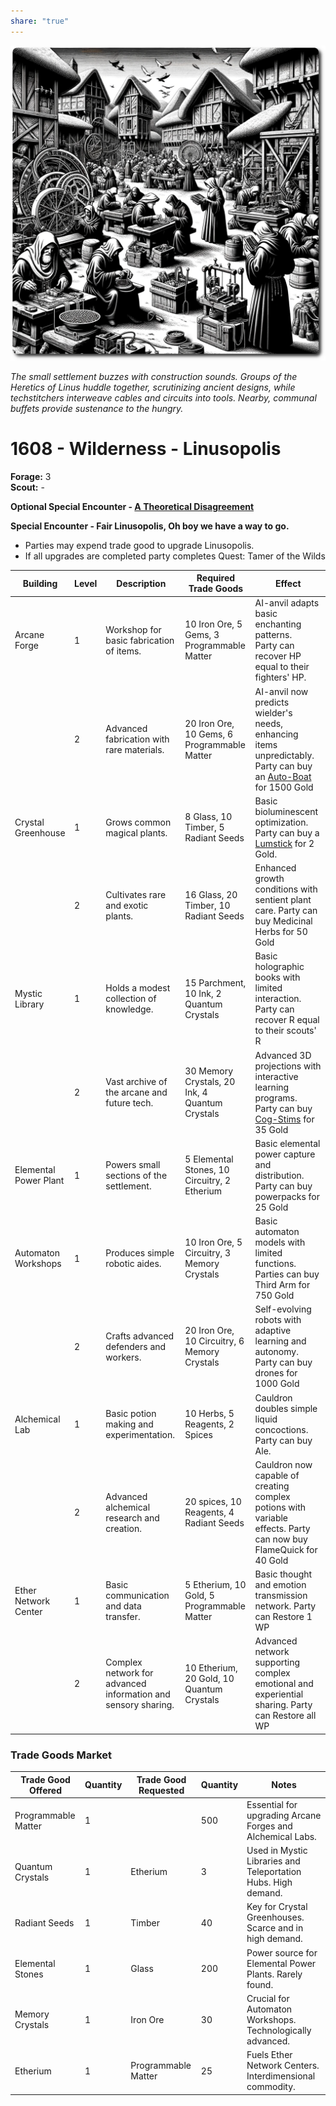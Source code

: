 ```yaml
---
share: "true"
---
```

![Linusopolis](../Linusopolis.png)

*The small settlement buzzes with construction sounds. Groups of the Heretics of Linus huddle together, scrutinizing ancient designs, while techstitchers interweave cables and circuits into tools. Nearby, communal buffets provide sustenance to the hungry.*

# 1608 - Wilderness - Linusopolis

**Forage:** 3    
**Scout:** -   

**Optional Special Encounter - [A Theoretical Disagreement](/adventures/Heretics-of-Linus/A-Theoretical-Disagreement.html)**

**Special Encounter - Fair Linusopolis, Oh boy we have a way to go.**
- Parties may expend trade good to upgrade Linusopolis.
- If all upgrades are completed party completes Quest: Tamer of the Wilds

| Building              | Level | Description                                                   | Required Trade Goods                           | Effect                                                                                                                                                          |
| --------------------- | ----- | ------------------------------------------------------------- | ---------------------------------------------- | --------------------------------------------------------------------------------------------------------------------------------------------------------------- |
| Arcane Forge          | 1     | Workshop for basic fabrication of items.                      | 10 Iron Ore, 5 Gems, 3 Programmable Matter     | AI-anvil adapts basic enchanting patterns.<br>Party can recover HP equal to their fighters' HP.                                                                 |
|                       | 2     | Advanced fabrication with rare materials.                     | 20 Iron Ore, 10 Gems, 6 Programmable Matter    | AI-anvil now predicts wielder's needs, enhancing items unpredictably.<br>Party can buy an [Auto-Boat](/adventures/Heretics-of-Linus/Auto-Boat.html) for 1500 Gold |
| Crystal Greenhouse    | 1     | Grows common magical plants.                                  | 8 Glass, 10 Timber, 5 Radiant Seeds            | Basic bioluminescent optimization. Party can buy a [Lumstick](../Lumstick.md#) for 2 Gold.                                               |
|                       | 2     | Cultivates rare and exotic plants.                            | 16 Glass, 20 Timber, 10 Radiant Seeds          | Enhanced growth conditions with sentient plant care. Party can buy Medicinal Herbs for 50 Gold                                                                  |
| Mystic Library        | 1     | Holds a modest collection of knowledge.                       | 15 Parchment, 10 Ink, 2 Quantum Crystals       | Basic holographic books with limited interaction. Party can recover R equal to their scouts' R                                                                  |
|                       | 2     | Vast archive of the arcane and future tech.                   | 30 Memory Crystals, 20 Ink, 4 Quantum Crystals | Advanced 3D projections with interactive learning programs. Party can buy [Cog-Stims](/adventures/Heretics-of-Linus/Cog-Stims.html) for 35 Gold                   |
| Elemental Power Plant | 1     | Powers small sections of the settlement.                      | 5 Elemental Stones, 10 Circuitry, 2 Etherium   | Basic elemental power capture and distribution. Party can buy powerpacks for 25 Gold                                                                            |
| Automaton Workshops   | 1     | Produces simple robotic aides.                                | 10 Iron Ore, 5 Circuitry, 3 Memory Crystals    | Basic automaton models with limited functions. Parties can buy Third Arm for 750 Gold                                                                           |
|                       | 2     | Crafts advanced defenders and workers.                        | 20 Iron Ore, 10 Circuitry, 6 Memory Crystals   | Self-evolving robots with adaptive learning and autonomy.<br>Party can buy  drones for 1000 Gold                                                                |
| Alchemical Lab        | 1     | Basic potion making and experimentation.                      | 10 Herbs, 5 Reagents, 2 Spices                 | Cauldron doubles simple liquid concoctions. Party can buy Ale.                                                                                                  |
|                       | 2     | Advanced alchemical research and creation.                    | 20 spices,  10 Reagents, 4 Radiant Seeds       | Cauldron now capable of creating complex potions with variable effects. Party can now buy FlameQuick for 40 Gold                                                |
| Ether Network Center  | 1     | Basic communication and data transfer.                        | 5 Etherium, 10 Gold, 5 Programmable Matter     | Basic thought and emotion transmission network. Party can Restore 1 WP                                                                                          |
|                       | 2     | Complex network for advanced information and sensory sharing. | 10 Etherium, 20 Gold, 10 Quantum Crystals      | Advanced network supporting complex emotional and experiential sharing. Party can Restore all WP                                                                |

### Trade Goods Market

| Trade Good Offered  | Quantity | Trade Good Requested | Quantity | Notes                                                         |
| ------------------- | -------- | -------------------- | -------- | ------------------------------------------------------------- |
| Programmable Matter | 1        |                      | 500      | Essential for upgrading Arcane Forges and Alchemical Labs.    |
| Quantum Crystals    | 1        | Etherium             | 3        | Used in Mystic Libraries and Teleportation Hubs. High demand. |
| Radiant Seeds       | 1        | Timber               | 40       | Key for Crystal Greenhouses. Scarce and in high demand.       |
| Elemental Stones    | 1        | Glass                | 200      | Power source for Elemental Power Plants. Rarely found.        |
| Memory Crystals     | 1        | Iron Ore             | 30       | Crucial for Automaton Workshops. Technologically advanced.    |
| Etherium            | 1        | Programmable Matter  | 25       | Fuels Ether Network Centers. Interdimensional commodity.      |

